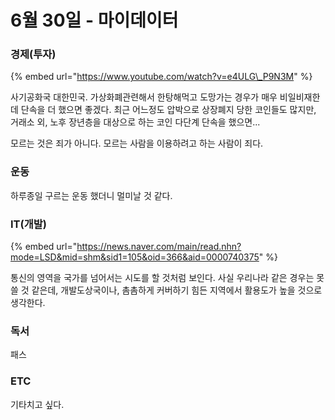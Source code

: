 # 6월 30일 - 마이데이터

### 경제\(투자\)

{% embed url="https://www.youtube.com/watch?v=e4ULG\_P9N3M" %}

사기공화국 대한민국. 가상화폐관련해서 한탕해먹고 도망가는 경우가 매우 비일비재한데 단속을 더 했으면 좋겠다. 최근 어느정도 압박으로 상장폐지 당한 코인들도 많지만, 거래소 외, 노후 장년층을 대상으로 하는 코인 다단계 단속을 했으면...

모르는 것은 죄가 아니다. 모르는 사람을 이용하려고 하는 사람이 죄다.

### 운동

하루종일 구르는 운동 했더니 멀미날 것 같다.

### IT\(개발\)

{% embed url="https://news.naver.com/main/read.nhn?mode=LSD&mid=shm&sid1=105&oid=366&aid=0000740375" %}

통신의 영역을 국가를 넘어서는 시도를 할 것처럼 보인다. 사실 우리나라 같은 경우는 못쓸 것 같은데, 개발도상국이나, 촘촘하게 커버하기 힘든 지역에서 활용도가 높을 것으로 생각한다.

### 독서

패스  

### ETC

기타치고 싶다.

